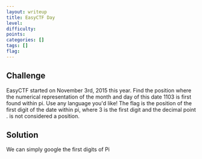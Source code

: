 ```yaml
---
layout: writeup
title: EasyCTF Day
level: 
difficulty: 
points: 
categories: []
tags: []
flag: 
---
```

## Challenge

EasyCTF started on November 3rd, 2015 this year. Find the position where
the numerical representation of the month and day of this date 1103 is
first found within pi. Use any language you'd like! The flag is the
position of the first digit of the date within pi, where 3 is the first
digit and the decimal point . is not considered a position.

## Solution

We can simply google the first digits of Pi

